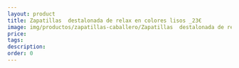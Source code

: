 ```yaml
---
layout: product
title: Zapatillas  destalonada de relax en colores lisos _23€
image: img/productos/zapatillas-caballero/Zapatillas  destalonada de relax en colores lisos _23€.jpeg
price: 
tags: 
description: 
order: 0
---
```

